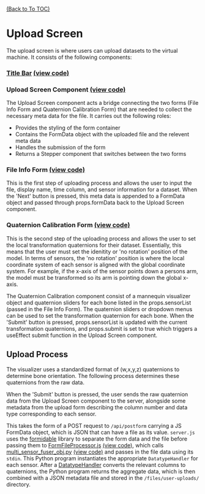 [(Back to To TOC)](https://github.com/jpiland16/hmv_test/blob/master/documentation/TOC.md)
# Upload Screen 

The upload screen is where users can upload datasets to the virtual machine. It consists of the following components:
### [Title Bar](https://github.com/jpiland16/hmv_test/blob/master/documentation/TitleBar.md) [(view code)](https://github.com/jpiland16/hmv_test/blob/master/src/components/TitleBar.js)
### Upload Screen Component [(view code)](https://github.com/jpiland16/hmv_test/blob/master/src/components/upload-screen/UploadScreen.js)
The Upload Screen component acts a bridge connecting the two forms (File Info Form and Quaternion Calibration Form) that are needed to collect the necessary meta data for the file. It carries out the following roles:
- Provides the styling of the form container
- Contains the FormData object with the uploaded file and the relevent meta data
- Handles the submission of the form
- Returns a Stepper component that switches between the two forms

### File Info Form [(view code)](https://github.com/jpiland16/hmv_test/blob/master/src/components/upload-screen/FileInfoForm.js)
This is the first step of uploading process and allows the user to input the file, display name, time column, and sensor information for a dataset. When the 'Next' button is pressed, this meta data is appended to a FormData object 
and passed through props.formData back to the Upload Screen component.

### Quaternion Calibration Form [(view code)](https://github.com/jpiland16/hmv_test/blob/master/src/components/upload-screen/QuaternionCalibrationForm.js)
This is the second step of the uploading process and allows the user to set the local transformation quaternions for their dataset. Essentially, this means that the user must set the idenitity
or 'no rotation' position of the model. In terms of sensors, the 'no rotation' position is where the local coordinate system of each sensor is aligned with the global coordinate system. 
For example, if the x-axis of the sensor points down a persons arm, the model must be transformed so its arm is pointing down the global x-axis. 

The Quaternion Calibration component consist of a mannequin visualizer object and quaternion sliders for each bone listed in the props.sensorList (passed in the File Info Form). The quaternion sliders or dropdown menus can be used to set the transformation quaternion for each bone. 
When the 'Submit' button is pressed, props.sensorList is updated with the current transformation quaternions, and props.submit is set to true which triggers a useEffect submit function in the Upload Screen component. 

## Upload Process

The visualizer uses a standardized format of (w,x,y,z) quaternions to determine bone orientation. The following process determines these quaternions from the raw data.

When the 'Submit' button is pressed, the user sends the raw quaternion data from the Upload Screen component to the server, alongside some metadata from the upload form describing the column number and data type corresponding to each sensor.

This takes the form of a POST request to `/api/postform` carrying a JS FormData object, which is JSON that can have a file as its value. `server.js` uses the [formidable](https://www.npmjs.com/package/formidable) library to separate the form data and the file before passing them to [FormFileProcessor.js](https://github.com/jpiland16/hmv_test/edit/master/documentation/subpages/FormFileProcessor.md) [(view code)](https://github.com/jpiland16/hmv_test/blob/master/src/server_side/FormFileProcessor.js), which calls [multi_sensor_fuser_obj.py](https://github.com/jpiland16/hmv_test/edit/master/documentation/subpages/MultiSensorFuserObj.md) [(view code)](https://github.com/jpiland16/hmv_test/blob/master/src/server_side/python_programs/multi_sensor_fuser_obj.py) and passes in the file data using its `stdin`. This Python program instantiates the appropriate `DatatypeHandler` for each sensor. After a [DatatypeHandler](https://github.com/jpiland16/hmv_test/edit/master/documentation/subpages/DatatypeHandler.md) converts the relevant columns to quaternions, the Python program returns the aggregate data, which is then combined with a JSON metadata file and stored in the `/files/user-uploads/` directory.
